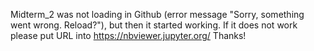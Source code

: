 Midterm_2 was not loading in Github (error message "Sorry, something went wrong. Reload?"), but then it started working. If it does not work please put URL into  https://nbviewer.jupyter.org/ Thanks!
